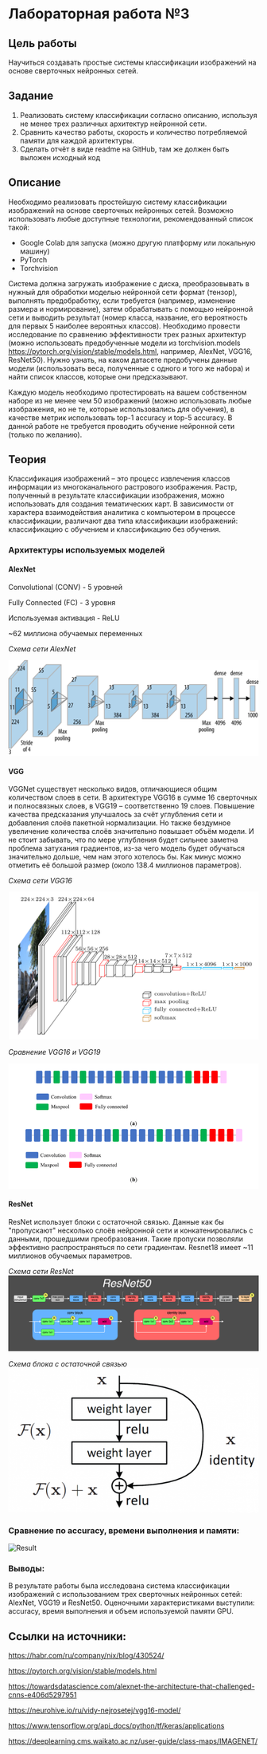 # Лабораторная работа №3

## Цель работы
Научиться создавать простые системы классификации изображений на основе сверточных нейронных сетей.

## Задание
  1. Реализовать систему классификации согласно описанию, используя не менее трех различных архитектур нейронной сети.
  2. Сравнить качество работы, скорость и количество потребляемой памяти для каждой архитектуры.
  3. Сделать отчёт в виде readme на GitHub, там же должен быть выложен исходный код

## Описание
Необходимо реализовать простейшую систему классификации изображений на основе сверточных нейронных сетей. Возможно использовать любые доступные технологии, рекомендованный список такой:
  - Google Colab для запуска (можно другую платформу или локальную машину)
  - PyTorch
  - Torchvision

Система должна загружать изображение с диска, преобразовывать в нужный для обработки моделью нейронной сети формат (тензор), выполнять предобработку, если требуется (например, изменение размера и нормирование), затем обрабатывать с помощью нейронной сети и выводить результат (номер класса, название, его вероятность для первых 5 наиболее вероятных классов). Необходимо провести исследование по сравнению эффективности трех разных архитектур (можно использовать предобученные модели из torchvision.models https://pytorch.org/vision/stable/models.html, например, AlexNet, VGG16, ResNet50). Нужно узнать, на каком датасете предобучены данные модели (использовать веса, полученные с одного и того же набора) и найти список классов, которые они предсказывают. 

Каждую модель необходимо протестировать на вашем собственном наборе из не менее чем 50 изображений (можно использовать любые изображения, но не те, которые использовались для обучения), в качестве метрик использовать top-1 accuracy и top-5 accuracy. В данной работе не требуется проводить обучение нейронной сети (только по желанию).


## Теория
Классификация изображений – это процесс извлечения классов информации из многоканального растрового изображения. Растр, полученный в результате классификации изображения, можно использовать для создания тематических карт. В зависимости от характера взаимодействия аналитика с компьютером в процессе классификации, различают два типа классификации изображений: классификацию с обучением и классификацию без обучения.

### Архитектуры используемых моделей

#### AlexNet

Convolutional (CONV) - 5 уровней

Fully Connected (FC) - 3 уровня

Используемая активация - ReLU

~62 миллиона обучаемых переменных 

*Схема сети AlexNet*

![AlexNet](AlexNet_arc.png)


#### VGG

VGGNet существует несколько видов, отличающиеся общим количеством слоев в сети. В архитектуре VGG16 в сумме 16 сверточных и полносвязных слоев, в VGG19 – соответственно 19 слоев. Повышение качества предсказания улучшалось за счёт углубления сети и добавления слоёв пакетной нормализации. Но также бездумное увеличение количества слоёв значительно повышает объём модели. И не стоит забывать, что по мере углубления будет сильнее заметна проблема затухания градиентов, из-за чего модель будет обучаться значительно дольше, чем нам этого хотелось бы. 
Как минус можно отметить её большой размер (около 138.4 миллионов параметров).

*Схема сети VGG16*

![VGG16](vgg16_arc.png)

*Сравнение VGG16 и VGG19*

![VGG16&VGG19](vgg_describe_1.png)


#### ResNet

ResNet использует блоки с остаточной связью. Данные как бы "пропускают" несколько слоёв нейронной сети и конкатенировались с данными, прошедшими преобразования. Такие пропуски позволяли эффективно распространяться по сети градиентам.
Resnet18 имеет ~11 миллионов обучаемых параметров.


*Схема сети ResNet*
![ResNet](ResNet50_arc.png)

*Схема блока с остаточной связью*
![ResNet](Residual_block_sh.png)


### Сравнение по accuracy, времени выполнения и памяти:

![Result](rusults.png)

### Выводы:
В результате работы была исследована система классификации изображений с использованием трех сверточных нейронных сетей: AlexNet, VGG19 и ResNet50. Оценочными характеристиками выступили: accuracy, время выполнения и объем используемой памяти GPU.


## Ссылки на источники: 

https://habr.com/ru/company/nix/blog/430524/

https://pytorch.org/vision/stable/models.html

https://towardsdatascience.com/alexnet-the-architecture-that-challenged-cnns-e406d5297951

https://neurohive.io/ru/vidy-nejrosetej/vgg16-model/

https://www.tensorflow.org/api_docs/python/tf/keras/applications

https://deeplearning.cms.waikato.ac.nz/user-guide/class-maps/IMAGENET/
